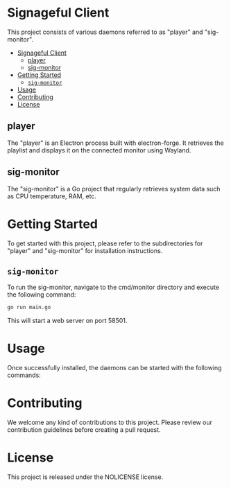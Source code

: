 # Signageful Client

This project consists of various daemons referred to as "player" and "sig-monitor".

- [Signageful Client](#signageful-client)
  - [player](#player)
  - [sig-monitor](#sig-monitor)
- [Getting Started](#getting-started)
  - [`sig-monitor`](#sig-monitor-1)
- [Usage](#usage)
- [Contributing](#contributing)
- [License](#license)


## player

The "player" is an Electron process built with electron-forge. It retrieves the playlist and displays it on the connected monitor using Wayland.

## sig-monitor
The "sig-monitor" is a Go project that regularly retrieves system data such as CPU temperature, RAM, etc.

# Getting Started

To get started with this project, please refer to the subdirectories for "player" and "sig-monitor" for installation instructions.

## `sig-monitor`

To run the sig-monitor, navigate to the cmd/monitor directory and execute the following command:

```bash
go run main.go
```

This will start a web server on port 58501.

# Usage
Once successfully installed, the daemons can be started with the following commands:

# Contributing
We welcome any kind of contributions to this project. Please review our contribution guidelines before creating a pull request.

# License
This project is released under the NOLICENSE license.